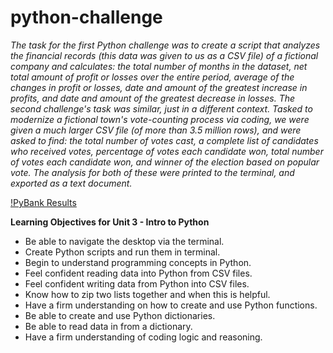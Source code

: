 # python-challenge
*The task for the first Python challenge was to create a script that analyzes the financial records (this data was given to us as a CSV file) of a fictional company and calculates: the total number of months in the dataset, net total amount of profit or losses over the entire period, average of the changes in profit or losses, date and amount of the greatest increase in profits, and date and amount of the greatest decrease in losses. The second challenge's task was similar, just in a different context. Tasked to modernize a fictional town's vote-counting process via coding, we were given a much larger CSV file (of more than 3.5 million rows), and were asked to find: the total number of votes cast, a complete list of candidates who received votes, percentage of votes each candidate won, total number of votes each candidate won, and winner of the election based on popular vote. The analysis for both of these were printed to the terminal, and exported as a text document.*  

[!PyBank Results](Downloads/PyBank_results)

**Learning Objectives for Unit 3 - Intro to Python**
- Be able to navigate the desktop via the terminal.
- Create Python scripts and run them in terminal.
- Begin to understand programming concepts in Python.
- Feel confident reading data into Python from CSV files.
- Feel confident writing data from Python into CSV files.
- Know how to zip two lists together and when this is helpful.
- Have a firm understanding on how to create and use Python functions.
- Be able to create and use Python dictionaries.
- Be able to read data in from a dictionary.
- Have a firm understanding of coding logic and reasoning.
